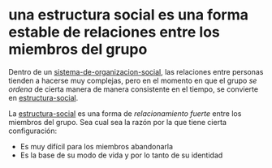 # una estructura social es una forma estable de relaciones entre los miembros del grupo

Dentro de un [sistema-de-organizacion-social](sistema-de-organizacion-social.md), las relaciones entre personas tienden a hacerse muy complejas, pero en el momento en que el grupo *se ordena* de cierta manera de manera consistente en el tiempo, se convierte en [estructura-social](estructura-social.md).

La [estructura-social](estructura-social.md) es una forma de *relacionamiento fuerte* entre los miembros del grupo. Sea cual sea la razón por la que tiene cierta configuración:

* Es muy difícil para los miembros abandonarla
* Es la base de su modo de vida y por lo tanto de su identidad
